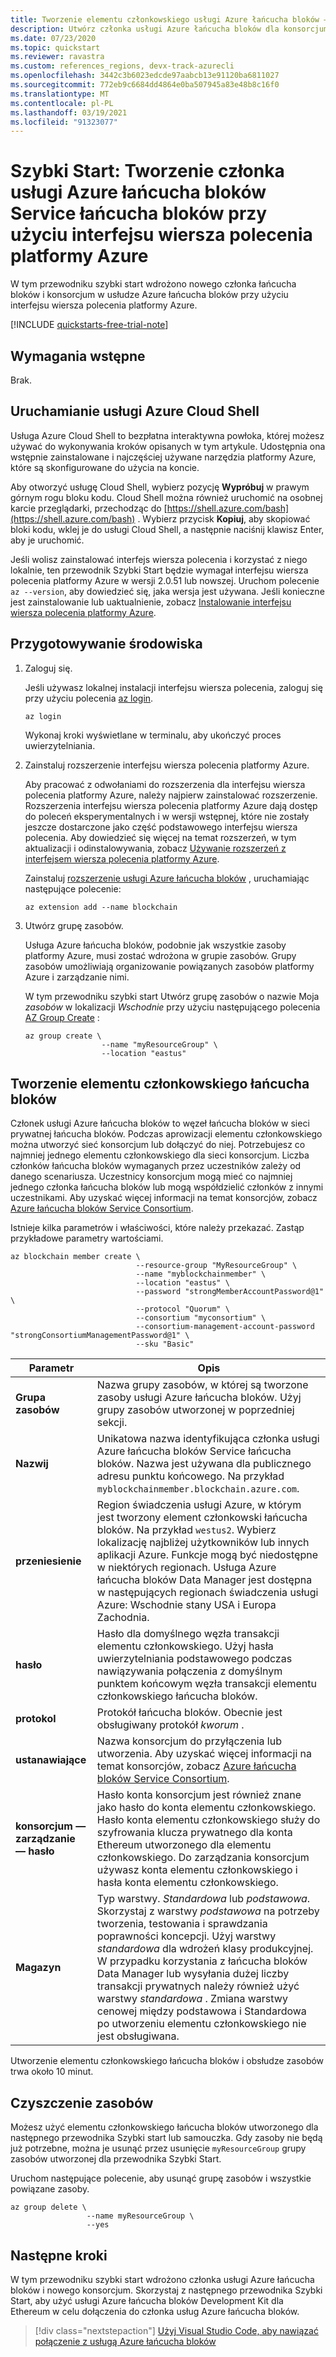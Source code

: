 ```yaml
---
title: Tworzenie elementu członkowskiego usługi Azure łańcucha bloków — interfejs wiersza polecenia platformy Azure
description: Utwórz członka usługi Azure łańcucha bloków dla konsorcjum łańcucha bloków przy użyciu interfejsu wiersza polecenia platformy Azure.
ms.date: 07/23/2020
ms.topic: quickstart
ms.reviewer: ravastra
ms.custom: references_regions, devx-track-azurecli
ms.openlocfilehash: 3442c3b6023edcde97aabcb13e91120ba6811027
ms.sourcegitcommit: 772eb9c6684dd4864e0ba507945a83e48b8c16f0
ms.translationtype: MT
ms.contentlocale: pl-PL
ms.lasthandoff: 03/19/2021
ms.locfileid: "91323077"
---
```

# <a name="quickstart-create-an-azure-blockchain-service-blockchain-member-using-azure-cli"></a>Szybki Start: Tworzenie członka usługi Azure łańcucha bloków Service łańcucha bloków przy użyciu interfejsu wiersza polecenia platformy Azure

W tym przewodniku szybki start wdrożono nowego członka łańcucha bloków i konsorcjum w usłudze Azure łańcucha bloków przy użyciu interfejsu wiersza polecenia platformy Azure.

[!INCLUDE [quickstarts-free-trial-note](../../../includes/quickstarts-free-trial-note.md)]

## <a name="prerequisites"></a>Wymagania wstępne

Brak.

## <a name="launch-azure-cloud-shell"></a>Uruchamianie usługi Azure Cloud Shell

Usługa Azure Cloud Shell to bezpłatna interaktywna powłoka, której możesz używać do wykonywania kroków opisanych w tym artykule. Udostępnia ona wstępnie zainstalowane i najczęściej używane narzędzia platformy Azure, które są skonfigurowane do użycia na koncie.

Aby otworzyć usługę Cloud Shell, wybierz pozycję **Wypróbuj** w prawym górnym rogu bloku kodu. Cloud Shell można również uruchomić na osobnej karcie przeglądarki, przechodząc do [https://shell.azure.com/bash](https://shell.azure.com/bash) . Wybierz przycisk **Kopiuj**, aby skopiować bloki kodu, wklej je do usługi Cloud Shell, a następnie naciśnij klawisz Enter, aby je uruchomić.

Jeśli wolisz zainstalować interfejs wiersza polecenia i korzystać z niego lokalnie, ten przewodnik Szybki Start będzie wymagał interfejsu wiersza polecenia platformy Azure w wersji 2.0.51 lub nowszej. Uruchom polecenie `az --version`, aby dowiedzieć się, jaka wersja jest używana. Jeśli konieczne jest zainstalowanie lub uaktualnienie, zobacz [Instalowanie interfejsu wiersza polecenia platformy Azure](/cli/azure/install-azure-cli).

## <a name="prepare-your-environment"></a>Przygotowywanie środowiska

1. Zaloguj się.

    Jeśli używasz lokalnej instalacji interfejsu wiersza polecenia, zaloguj się przy użyciu polecenia [az login](/cli/azure/reference-index#az-login).

    ```azurecli
    az login
    ```

    Wykonaj kroki wyświetlane w terminalu, aby ukończyć proces uwierzytelniania.

1. Zainstaluj rozszerzenie interfejsu wiersza polecenia platformy Azure.

    Aby pracować z odwołaniami do rozszerzenia dla interfejsu wiersza polecenia platformy Azure, należy najpierw zainstalować rozszerzenie.  Rozszerzenia interfejsu wiersza polecenia platformy Azure dają dostęp do poleceń eksperymentalnych i w wersji wstępnej, które nie zostały jeszcze dostarczone jako część podstawowego interfejsu wiersza polecenia.  Aby dowiedzieć się więcej na temat rozszerzeń, w tym aktualizacji i odinstalowywania, zobacz [Używanie rozszerzeń z interfejsem wiersza polecenia platformy Azure](/cli/azure/azure-cli-extensions-overview).

    Zainstaluj [rozszerzenie usługi Azure łańcucha bloków](/cli/azure/ext/blockchain/blockchain) , uruchamiając następujące polecenie:

    ```azurecli-interactive
    az extension add --name blockchain
    ```

1. Utwórz grupę zasobów.

    Usługa Azure łańcucha bloków, podobnie jak wszystkie zasoby platformy Azure, musi zostać wdrożona w grupie zasobów. Grupy zasobów umożliwiają organizowanie powiązanych zasobów platformy Azure i zarządzanie nimi.

    W tym przewodniku szybki start Utwórz grupę zasobów o nazwie Moja _zasobów_ w lokalizacji _Wschodnie_ przy użyciu następującego polecenia [AZ Group Create](/cli/azure/group#az-group-create) :

    ```azurecli-interactive
    az group create \
                     --name "myResourceGroup" \
                     --location "eastus"
    ```

## <a name="create-a-blockchain-member"></a>Tworzenie elementu członkowskiego łańcucha bloków

Członek usługi Azure łańcucha bloków to węzeł łańcucha bloków w sieci prywatnej łańcucha bloków. Podczas aprowizacji elementu członkowskiego można utworzyć sieć konsorcjum lub dołączyć do niej. Potrzebujesz co najmniej jednego elementu członkowskiego dla sieci konsorcjum. Liczba członków łańcucha bloków wymaganych przez uczestników zależy od danego scenariusza. Uczestnicy konsorcjum mogą mieć co najmniej jednego członka łańcucha bloków lub mogą współdzielić członków z innymi uczestnikami. Aby uzyskać więcej informacji na temat konsorcjów, zobacz [Azure łańcucha bloków Service Consortium](consortium.md).

Istnieje kilka parametrów i właściwości, które należy przekazać. Zastąp przykładowe parametry wartościami.

```azurecli-interactive
az blockchain member create \
                            --resource-group "MyResourceGroup" \
                            --name "myblockchainmember" \
                            --location "eastus" \
                            --password "strongMemberAccountPassword@1" \
                            --protocol "Quorum" \
                            --consortium "myconsortium" \
                            --consortium-management-account-password "strongConsortiumManagementPassword@1" \
                            --sku "Basic"
```

| Parametr | Opis |
|---------|-------------|
| **Grupa zasobów** | Nazwa grupy zasobów, w której są tworzone zasoby usługi Azure łańcucha bloków. Użyj grupy zasobów utworzonej w poprzedniej sekcji.
| **Nazwij** | Unikatowa nazwa identyfikująca członka usługi Azure łańcucha bloków Service łańcucha bloków. Nazwa jest używana dla publicznego adresu punktu końcowego. Na przykład `myblockchainmember.blockchain.azure.com`.
| **przeniesienie** | Region świadczenia usługi Azure, w którym jest tworzony element członkowski łańcucha bloków. Na przykład `westus2`. Wybierz lokalizację najbliżej użytkowników lub innych aplikacji Azure. Funkcje mogą być niedostępne w niektórych regionach. Usługa Azure łańcucha bloków Data Manager jest dostępna w następujących regionach świadczenia usługi Azure: Wschodnie stany USA i Europa Zachodnia.
| **hasło** | Hasło dla domyślnego węzła transakcji elementu członkowskiego. Użyj hasła uwierzytelniania podstawowego podczas nawiązywania połączenia z domyślnym punktem końcowym węzła transakcji elementu członkowskiego łańcucha bloków.
| **protokol** | Protokół łańcucha bloków. Obecnie jest obsługiwany protokół *kworum* .
| **ustanawiające** | Nazwa konsorcjum do przyłączenia lub utworzenia. Aby uzyskać więcej informacji na temat konsorcjów, zobacz [Azure łańcucha bloków Service Consortium](consortium.md).
| **konsorcjum — zarządzanie — hasło** | Hasło konta konsorcjum jest również znane jako hasło do konta elementu członkowskiego. Hasło konta elementu członkowskiego służy do szyfrowania klucza prywatnego dla konta Ethereum utworzonego dla elementu członkowskiego. Do zarządzania konsorcjum używasz konta elementu członkowskiego i hasła konta elementu członkowskiego.
| **Magazyn** | Typ warstwy. *Standardowa* lub *podstawowa*. Skorzystaj z warstwy *podstawowa* na potrzeby tworzenia, testowania i sprawdzania poprawności koncepcji. Użyj warstwy *standardowa* dla wdrożeń klasy produkcyjnej. W przypadku korzystania z łańcucha bloków Data Manager lub wysyłania dużej liczby transakcji prywatnych należy również użyć warstwy *standardowa* . Zmiana warstwy cenowej między podstawowa i Standardowa po utworzeniu elementu członkowskiego nie jest obsługiwana.

Utworzenie elementu członkowskiego łańcucha bloków i obsłudze zasobów trwa około 10 minut.

## <a name="clean-up-resources"></a>Czyszczenie zasobów

Możesz użyć elementu członkowskiego łańcucha bloków utworzonego dla następnego przewodnika Szybki start lub samouczka. Gdy zasoby nie będą już potrzebne, można je usunąć przez usunięcie `myResourceGroup` grupy zasobów utworzonej dla przewodnika Szybki Start.

Uruchom następujące polecenie, aby usunąć grupę zasobów i wszystkie powiązane zasoby.

```azurecli-interactive
az group delete \
                 --name myResourceGroup \
                 --yes
```

## <a name="next-steps"></a>Następne kroki

W tym przewodniku szybki start wdrożono członka usługi Azure łańcucha bloków i nowego konsorcjum. Skorzystaj z następnego przewodnika Szybki Start, aby użyć usługi Azure łańcucha bloków Development Kit dla Ethereum w celu dołączenia do członka usług Azure łańcucha bloków.

> [!div class="nextstepaction"]
> [Użyj Visual Studio Code, aby nawiązać połączenie z usługą Azure łańcucha bloków](connect-vscode.md)
